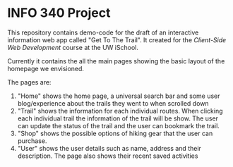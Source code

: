 # INFO 340 Project

This repository contains demo-code for the draft of an interactive information web app called "Get To The Trail". It created for the _Client-Side Web Development_ course at the UW iSchool.

Currently it contains the all the main pages showing the basic layout of the homepage we envisioned.

The pages are:

1. "Home" shows the home page, a universal search bar and some user blog/experience about the trails they went to when scrolled down
2. "Trail" shows the information for each individual routes.  When clicking each individual trail the information of the trail will be show. The user can update the status of the trail and the user can bookmark the trail.
3. "Shop" shows the possible options of hiking gear that the user can purchase.
3. "User" shows the user details such as name, address and their description. The page also shows their recent saved activities